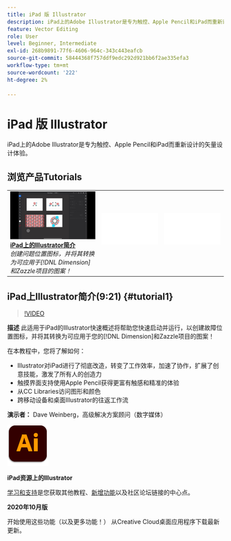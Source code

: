 ```yaml
---
title: iPad 版 Illustrator
description: iPad上的Adobe Illustrator是专为触控、Apple Pencil和iPad而重新设计的矢量设计体验
feature: Vector Editing
role: User
level: Beginner, Intermediate
exl-id: 268b9891-77f6-4606-964c-343c443eafcb
source-git-commit: 58444368f757ddf9edc292d921bb6f2ae335efa3
workflow-type: tm+mt
source-wordcount: '222'
ht-degree: 2%

---
```


# iPad 版 Illustrator

iPad上的Adobe Illustrator是专为触控、Apple Pencil和iPad而重新设计的矢量设计体验。

## 浏览产品Tutorials

<table style="table-layout:fixed">
<tr>
 <td>
   <a href="illustratoripad.md#tutorial1">
      <img alt="iPad上的Illustrator简介" src="../assets/illustrator-iPad_repeat_weinberg_thumbnail.jpg" />
   </a>
    <div>
   <a href="illustratoripad.md#tutorial1"><strong>iPad上的Illustrator简介</strong></a>
    </div>
    <em>创建问题位置图标，并将其转换为可应用于[!DNL Dimension]和Zazzle项目的图案！</em>
    <br>
  </td>
  <td>
    <img alt="间隔物" src="../assets/Whitespacer.png" />
    <div>
    <br>
  </td>
  <td>
    <img alt="间隔物" src="../assets/Whitespacer.png" />
    <div>
    <br>
  </td>
</tr>
</table>

## iPad上Illustrator简介(9:21) {#tutorial1}

>[!VIDEO](https://video.tv.adobe.com/v/326823?hidetitle=true)

**描述**
此适用于iPad的Illustrator快速概述将帮助您快速启动并运行，以创建故障位置图标，并将其转换为可应用于您的[!DNL Dimension]和Zazzle项目的图案！

在本教程中，您将了解如何：
* Illustrator对iPad进行了彻底改造，转变了工作效率，加速了协作，扩展了创意技能，激发了所有人的创造力
* 触摸界面支持使用Apple Pencil获得更富有触感和精准的体验
* 从CC Libraries访问图形和颜色
* 跨移动设备和桌面Illustrator的往返工作流

**演示者：**
Dave Weinberg，高级解决方案顾问（数字媒体）

![iPad上的Illustrator徽标](../assets/ai_appicon_96.png)

**iPad资源上的Illustrator**

[学习和支持](https://helpx.adobe.com/support/illustrator.html)是您获取其他教程、[新增功能](https://helpx.adobe.com/illustrator/using/whats-new/mobile-2021.html)以及社区论坛链接的中心点。

**2020年10月版**

开始使用这些功能（以及更多功能！） 从Creative Cloud桌面应用程序下载最新更新。
